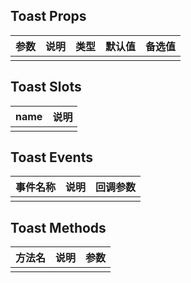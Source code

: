 ## Toast Props

| 参数         |   说明         | 类型     | 默认值      | 备选值            |
| ----------- | ------------- | -------- | --------- | ---------------- |
| | | | | |

## Toast Slots

|   name  |      说明       |
|  ------  |    ---------   |
| | |

## Toast Events

|   事件名称   |    说明   |  回调参数  |
| -------    | --------- |  --------- |
| | | |

## Toast Methods

|  方法名  |   说明   |   参数   |
| ------- | ------  |  ------  |
| | | |

